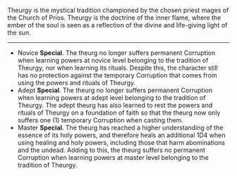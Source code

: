 Theurgy is the mystical tradition championed by the chosen priest mages of the Church of Prios. Theurgy is the doctrine of the inner flame, where the ember of the soul is seen as a reflection of the divine and life-giving light of the sun.

---
- Novice **Special**. The theurg no longer suffers permanent Corruption when learning powers at novice level belonging to the tradition of Theurgy, nor when learning its rituals. Despite this, the character still has no protection against the temporary Corruption that comes from using the powers and rituals of Theurgy.
- Adept **Special**. The theurg no longer suffers permanent Corruption when learning powers at adept level belonging to the tradition of Theurgy. The adept theurg has also learned to rest the powers and rituals of Theurgy on a foundation of faith so that the theurg now only suffers one (1) temporary Corruption when casting them.
- Master **Special**. The theurg has reached a higher understanding of the essence of its holy powers, and therefore heals an additional 1D4 when using healing and holy powers, including those that harm abominations and the undead. Adding to this, the theurg suffers no permanent Corruption when learning powers at master level belonging to the tradition of Theurgy.
